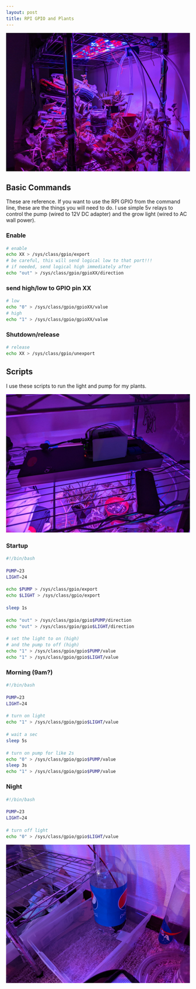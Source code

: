 ```yaml
---
layout: post
title: RPI GPIO and Plants
---
```


![](/projects/img//plants_assets/2.jpg)

## Basic Commands

These are reference. If you want to use the RPI GPIO from the command line, these are the things you will need to do. I use simple 5v relays to control the pump (wired to 12V DC adapter) and the grow light (wired to AC wall power).

### Enable

```bash
# enable
echo XX > /sys/class/gpio/export
# be careful, this will send logical low to that port!!!
# if needed, send logical high immediately after
echo "out" > /sys/class/gpio/gpioXX/direction
```

### send high/low to GPIO pin XX

```bash
# low
echo "0" > /sys/class/gpio/gpioXX/value
# high
echo "1" > /sys/class/gpio/gpioXX/value
```

### Shutdown/release

```bash
# release
echo XX > /sys/class/gpio/unexport
```

## Scripts

I use these scripts to run the light and pump for my plants.

![](/projects/img//plants_assets/1.jpg)

### Startup

```bash
#!/bin/bash

PUMP=23
LIGHT=24

echo $PUMP > /sys/class/gpio/export
echo $LIGHT > /sys/class/gpio/export

sleep 1s

echo "out" > /sys/class/gpio/gpio$PUMP/direction
echo "out" > /sys/class/gpio/gpio$LIGHT/direction

# set the light to on (high)
# and the pump to off (high)
echo "1" > /sys/class/gpio/gpio$PUMP/value
echo "1" > /sys/class/gpio/gpio$LIGHT/value
```

### Morning (9am?)

```bash
#!/bin/bash

PUMP=23
LIGHT=24

# turn on light
echo "1" > /sys/class/gpio/gpio$LIGHT/value

# wait a sec
sleep 5s

# turn on pump for like 2s
echo "0" > /sys/class/gpio/gpio$PUMP/value
sleep 3s
echo "1" > /sys/class/gpio/gpio$PUMP/value
```

### Night

```bash
#!/bin/bash

PUMP=23
LIGHT=24

# turn off light
echo "0" > /sys/class/gpio/gpio$LIGHT/value
```

![](/projects/img//plants_assets/3.jpg)